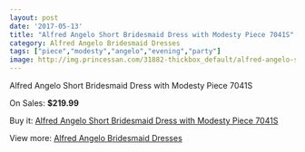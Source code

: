 ```yaml
---
layout: post
date: '2017-05-13'
title: "Alfred Angelo Short Bridesmaid Dress with Modesty Piece 7041S"
category: Alfred Angelo Bridesmaid Dresses
tags: ["piece","modesty","angelo","evening","party"]
image: http://img.princessan.com/31882-thickbox_default/alfred-angelo-short-bridesmaid-dress-with-modesty-piece-7041s.jpg
---
```

Alfred Angelo Short Bridesmaid Dress with Modesty Piece 7041S

On Sales: **$219.99**
<a href="https://www.princessan.com/en/14542-alfred-angelo-short-bridesmaid-dress-with-modesty-piece-7041s.html"><amp-img layout="responsive" width="600" height="600" src="//img.princessan.com/31882-thickbox_default/alfred-angelo-short-bridesmaid-dress-with-modesty-piece-7041s.jpg" alt="Alfred Angelo Short Bridesmaid Dress with Modesty Piece 7041S 0" /></a>

Buy it: [Alfred Angelo Short Bridesmaid Dress with Modesty Piece 7041S](https://www.princessan.com/en/14542-alfred-angelo-short-bridesmaid-dress-with-modesty-piece-7041s.html "Alfred Angelo Short Bridesmaid Dress with Modesty Piece 7041S")

View more: [Alfred Angelo Bridesmaid Dresses](https://www.princessan.com/en/106- "Alfred Angelo Bridesmaid Dresses")